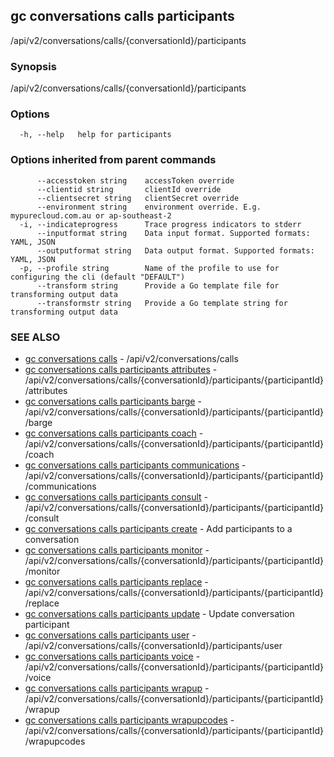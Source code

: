 ## gc conversations calls participants

/api/v2/conversations/calls/{conversationId}/participants

### Synopsis

/api/v2/conversations/calls/{conversationId}/participants

### Options

```
  -h, --help   help for participants
```

### Options inherited from parent commands

```
      --accesstoken string    accessToken override
      --clientid string       clientId override
      --clientsecret string   clientSecret override
      --environment string    environment override. E.g. mypurecloud.com.au or ap-southeast-2
  -i, --indicateprogress      Trace progress indicators to stderr
      --inputformat string    Data input format. Supported formats: YAML, JSON
      --outputformat string   Data output format. Supported formats: YAML, JSON
  -p, --profile string        Name of the profile to use for configuring the cli (default "DEFAULT")
      --transform string      Provide a Go template file for transforming output data
      --transformstr string   Provide a Go template string for transforming output data
```

### SEE ALSO

* [gc conversations calls](gc_conversations_calls.html)	 - /api/v2/conversations/calls
* [gc conversations calls participants attributes](gc_conversations_calls_participants_attributes.html)	 - /api/v2/conversations/calls/{conversationId}/participants/{participantId}/attributes
* [gc conversations calls participants barge](gc_conversations_calls_participants_barge.html)	 - /api/v2/conversations/calls/{conversationId}/participants/{participantId}/barge
* [gc conversations calls participants coach](gc_conversations_calls_participants_coach.html)	 - /api/v2/conversations/calls/{conversationId}/participants/{participantId}/coach
* [gc conversations calls participants communications](gc_conversations_calls_participants_communications.html)	 - /api/v2/conversations/calls/{conversationId}/participants/{participantId}/communications
* [gc conversations calls participants consult](gc_conversations_calls_participants_consult.html)	 - /api/v2/conversations/calls/{conversationId}/participants/{participantId}/consult
* [gc conversations calls participants create](gc_conversations_calls_participants_create.html)	 - Add participants to a conversation
* [gc conversations calls participants monitor](gc_conversations_calls_participants_monitor.html)	 - /api/v2/conversations/calls/{conversationId}/participants/{participantId}/monitor
* [gc conversations calls participants replace](gc_conversations_calls_participants_replace.html)	 - /api/v2/conversations/calls/{conversationId}/participants/{participantId}/replace
* [gc conversations calls participants update](gc_conversations_calls_participants_update.html)	 - Update conversation participant
* [gc conversations calls participants user](gc_conversations_calls_participants_user.html)	 - /api/v2/conversations/calls/{conversationId}/participants/user
* [gc conversations calls participants voice](gc_conversations_calls_participants_voice.html)	 - /api/v2/conversations/calls/{conversationId}/participants/{participantId}/voice
* [gc conversations calls participants wrapup](gc_conversations_calls_participants_wrapup.html)	 - /api/v2/conversations/calls/{conversationId}/participants/{participantId}/wrapup
* [gc conversations calls participants wrapupcodes](gc_conversations_calls_participants_wrapupcodes.html)	 - /api/v2/conversations/calls/{conversationId}/participants/{participantId}/wrapupcodes


